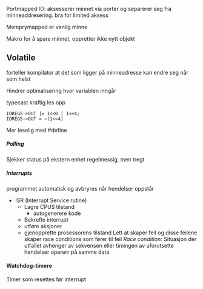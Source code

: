 
Portmapped IO: aksesserer minnet via porter og separerer seg fra minneaddresering. bra for limited aksess

Memprymapped er vanlig minne

Makro for å spare minnet, oppretter ikke nytt objekt

## Volatile 
forteller kompilator at det som ligger på minneadresse kan endre seg når som helst

Hindrer optimalisering hvor variablen inngår

typecast kraftig les opp

```
IOREGS->OUT |= 1<<0 | 1<<4;
IOREGS->OUT = ~(1<<4)
```

Mer leselig med #define


##### Polling 
Sjekker status på ekstern enhet regelmessig, men tregt





##### Interrupts
programmet automatisk og avbryres når hendelser oppstår

- ISR (Interrupt  Service rutine)
	- Lagre CPUS tilstand
		- autogenerere kode
	- Bekrefte interrupt
	- utføre aksjoner
	- gjenopprette prosessorens tilstand
	Lett at skaper feil og disse feilene skaper race conditions som fører til feil
*Race condition*: Situasjon der utfallet avhenger av sekvensen eller timingen av uforutsette hendelser opererr på samme data

#### Watchdog-timere
Timer som resettes før interrupt
